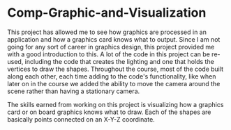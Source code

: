 # Comp-Graphic-and-Visualization

This project has allowed me to see how graphics are processed in an application and how a graphics card knows what to output. Since I am not going for any sort of career in graphics design, this project provided me with a good introduction to this. A lot of the code in this project can be re-used, including the code that creates the lighting and one that holds the vertices to draw the shapes. Throughout the course, most of the code built along each other, each time adding to the code's functionality, like when later on in the course we added the ability to move the camera around the scene rather than having a stationary camera.

The skills earned from working on this project is visualizing how a graphics card or on board graphics knows what to draw. Each of the shapes are basically points connected on an X-Y-Z coordinate. 
